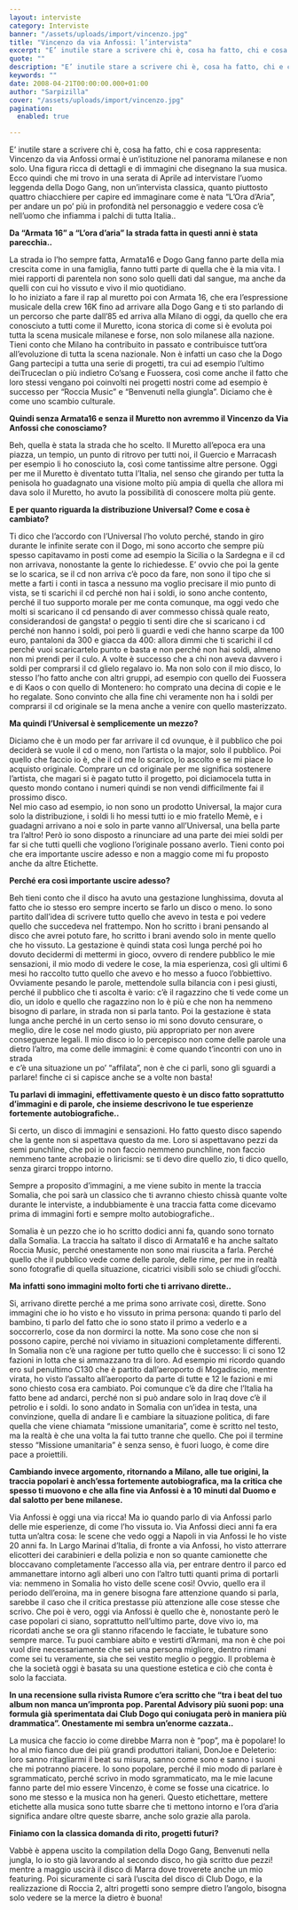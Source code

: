 ```yaml
---
layout: interviste
category: Interviste
banner: "/assets/uploads/import/vincenzo.jpg"
title: "Vincenzo da via Anfossi: l’intervista"
excerpt: "E’ inutile stare a scrivere chi è, cosa ha fatto, chi e cosa rappresenta: Vincenzo da via Anfossi ormai è un’istituzione nel panorama milanese e non solo. Una figura ricca di dettagli e di immagini che disegnano la sua musica. Ecco quindi che mi trovo in una serata di Aprile ad intervistare l’uomo leggenda della…"
quote: ""
description: "E’ inutile stare a scrivere chi è, cosa ha fatto, chi e cosa rappresenta: Vincenzo da via Anfossi ormai è un’istituzione nel panorama milanese e non solo. Una figura ricca di dettagli e di immagini che disegnano la sua musica. Ecco quindi che mi trovo in una serata di Aprile ad intervistare l’uomo leggenda della…"
keywords: ""
date: 2008-04-21T00:00:00.000+01:00
author: "Sarpizilla"
cover: "/assets/uploads/import/vincenzo.jpg"
pagination:
  enabled: true

---
```


E’ inutile stare a scrivere chi è, cosa ha fatto, chi e cosa rappresenta: Vincenzo da via Anfossi ormai è un’istituzione nel panorama milanese e non solo. Una figura ricca di dettagli e di immagini che disegnano la sua musica. Ecco quindi che mi trovo in una serata di Aprile ad intervistare l’uomo leggenda della Dogo Gang, non un’intervista classica, quanto piuttosto quattro chiacchiere per capire ed immaginare come è nata “L’Ora d’Aria”, per andare un po’ più in profondità nel personaggio e vedere cosa c’è nell’uomo che infiamma i palchi di tutta Italia..

**Da “Armata 16” a “L’ora d’aria” la strada fatta in questi anni è stata parecchia..**

La strada io l’ho sempre fatta, Armata16 e Dogo Gang fanno parte della mia crescita come in una famiglia, fanno tutti parte di quella che è la mia vita. I miei rapporti di parentela non sono solo quelli dati dal sangue, ma anche da quelli con cui ho vissuto e vivo il mio quotidiano.  
Io ho iniziato a fare il rap al muretto poi con Armata 16, che era l’espressione musicale della crew 16K fino ad arrivare alla Dogo Gang e ti sto parlando di un percorso che parte dall’85 ed arriva alla Milano di oggi, da quello che era conosciuto a tutti come il Muretto, icona storica di come si è evoluta poi tutta la scena musicale milanese e forse, non solo milanese alla nazione. Tieni conto che Milano ha contribuito in passato e contribuisce tutt’ora all’evoluzione di tutta la scena nazionale. Non è infatti un caso che la Dogo Gang partecipi a tutta una serie di progetti, tra cui ad esempio l’ultimo deiTruceclan o più indietro Co’sang e Fuossera, così come anche il fatto che loro stessi vengano poi coinvolti nei progetti nostri come ad esempio è successo per “Roccia Music” e “Benvenuti nella giungla”. Diciamo che è come uno scambio culturale.

**Quindi senza Armata16 e senza il Muretto non avremmo il Vincenzo da Via Anfossi che conosciamo?**

Beh, quella è stata la strada che ho scelto. Il Muretto all’epoca era una piazza, un tempio, un punto di ritrovo per tutti noi, il Guercio e Marracash per esempio li ho conosciuto la, così come tantissime altre persone. Oggi per me il Muretto è diventato tutta l’Italia, nel senso che girando per tutta la penisola ho guadagnato una visione molto più ampia di quella che allora mi dava solo il Muretto, ho avuto la possibilità di conoscere molta più gente.

**E per quanto riguarda la distribuzione Universal? Come e cosa è cambiato?**

Ti dico che l’accordo con l’Universal l’ho voluto perché, stando in giro durante le infinite serate con il Dogo, mi sono accorto che sempre più spesso capitavamo in posti come ad esempio la Sicilia o la Sardegna e il cd non arrivava, nonostante la gente lo richiedesse. E’ ovvio che poi la gente se lo scarica, se il cd non arriva c’è poco da fare, non sono il tipo che si mette a farti i conti in tasca a nessuno ma voglio precisare il mio punto di vista, se ti scarichi il cd perché non hai i soldi, io sono anche contento, perché il tuo supporto morale per me conta comunque, ma oggi vedo che molti si scaricano il cd pensando di aver commesso chissà quale reato, considerandosi de gangsta! o peggio ti senti dire che si scaricano i cd perché non hanno i soldi, poi però li guardi e vedi che hanno scarpe da 100 euro, pantaloni da 300 e giacca da 400: allora dimmi che ti scarichi il cd perché vuoi scaricartelo punto e basta e non perché non hai soldi, almeno non mi prendi per il culo. A volte è successo che a chi non aveva davvero i soldi per comprarsi il cd glielo regalavo io. Ma non solo con il mio disco, lo stesso l’ho fatto anche con altri gruppi, ad esempio con quello dei Fuossera e di Kaos o con quello di Montenero: ho comprato una decina di copie e le ho regalate. Sono convinto che alla fine chi veramente non ha i soldi per comprarsi il cd originale se la mena anche a venire con quello masterizzato.

**Ma quindi l’Universal è semplicemente un mezzo?**

Diciamo che è un modo per far arrivare il cd ovunque, è il pubblico che poi deciderà se vuole il cd o meno, non l’artista o la major, solo il pubblico. Poi quello che faccio io è, che il cd me lo scarico, lo ascolto e se mi piace lo acquisto originale. Comprare un cd originale per me significa sostenere l’artista, che magari si è pagato tutto il progetto, poi diciamocela tutta in questo mondo contano i numeri quindi se non vendi difficilmente fai il prossimo disco.  
Nel mio caso ad esempio, io non sono un prodotto Universal, la major cura solo la distribuzione, i soldi li ho messi tutti io e mio fratello Memè, e i guadagni arrivano a noi e solo in parte vanno all’Universal, una bella parte tra l’altro! Però io sono disposto a rinunciare ad una parte dei miei soldi per far si che tutti quelli che vogliono l’originale possano averlo. Tieni conto poi che era importante uscire adesso e non a maggio come mi fu proposto anche da altre Etichette.

**Perché era così importante uscire adesso?**

Beh tieni conto che il disco ha avuto una gestazione lunghissima, dovuta al fatto che io stesso ero sempre incerto se farlo un disco o meno. Io sono partito dall’idea di scrivere tutto quello che avevo in testa e poi vedere quello che succedeva nel frattempo. Non ho scritto i brani pensando al disco che avrei potuto fare, ho scritto i brani avendo solo in mente quello che ho vissuto. La gestazione è quindi stata così lunga perché poi ho dovuto decidermi di mettermi in gioco, ovvero di rendere pubblico le mie sensazioni, il mio modo di vedere le cose, la mia esperienza, così gli ultimi 6 mesi ho raccolto tutto quello che avevo e ho messo a fuoco l’obbiettivo. Ovviamente pesando le parole, mettendole sulla bilancia con i pesi giusti, perché il pubblico che ti ascolta è vario: c’è il ragazzino che ti vede come un dio, un idolo e quello che ragazzino non lo è più e che non ha nemmeno bisogno di parlare, in strada non si parla tanto. Poi la gestazione è stata lunga anche perché in un certo senso io mi sono dovuto censurare, o meglio, dire le cose nel modo giusto, più appropriato per non avere conseguenze legali. Il mio disco io lo percepisco non come delle parole una dietro l’altro, ma come delle immagini: è come quando t’incontri con uno in strada  
e c’è una situazione un po’ “affilata”, non è che ci parli, sono gli sguardi a parlare! finche ci si capisce anche se a volte non basta!

**Tu parlavi di immagini, effettivamente questo è un disco fatto soprattutto d’immagini e di parole, che insieme descrivono le tue esperienze fortemente autobiografiche..**

Si certo, un disco di immagini e sensazioni. Ho fatto questo disco sapendo che la gente non si aspettava questo da me. Loro si aspettavano pezzi da semi punchline, che poi io non faccio nemmeno punchline, non faccio nemmeno tante acrobazie o liricismi: se ti devo dire quello zio, ti dico quello, senza girarci troppo intorno.

Sempre a proposito d’immagini, a me viene subito in mente la traccia Somalia, che poi sarà un classico che ti avranno chiesto chissà quante volte durante le interviste, a indubbiamente è una traccia fatta come dicevamo prima di immagini forti e sempre molto autobiografiche..

Somalia è un pezzo che io ho scritto dodici anni fa, quando sono tornato dalla Somalia. La traccia ha saltato il disco di Armata16 e ha anche saltato Roccia Music, perché onestamente non sono mai riuscita a farla. Perché quello che il pubblico vede come delle parole, delle rime, per me in realtà sono fotografie di quella situazione, cicatrici visibili solo se chiudi gl’occhi.

**Ma infatti sono immagini molto forti che ti arrivano dirette..**

Si, arrivano dirette perché a me prima sono arrivate così, dirette. Sono immagini che io ho visto e ho vissuto in prima persona: quando ti parlo del bambino, ti parlo del fatto che io sono stato il primo a vederlo e a soccorrerlo, cose da non dormirci la notte. Ma sono cose che non si possono capire, perché noi viviamo in situazioni completamente differenti. In Somalia non c’è una ragione per tutto quello che è successo: li ci sono 12 fazioni in lotta che si ammazzano tra di loro. Ad esempio mi ricordo quando ero sul penultimo C130 che è partito dall’aeroporto di Mogadiscio, mentre virata, ho visto l’assalto all’aeroporto da parte di tutte e 12 le fazioni e mi sono chiesto cosa era cambiato. Poi comunque c’è da dire che l’Italia ha fatto bene ad andarci, perché non si può andare solo in Iraq dove c’è il petrolio e i soldi. Io sono andato in Somalia con un’idea in testa, una convinzione, quella di andare lì e cambiare la situazione politica, di fare quella che viene chiamata “missione umanitaria”, come è scritto nel testo, ma la realtà è che una volta la fai tutto tranne che quello. Che poi il termine stesso “Missione umanitaria” è senza senso, è fuori luogo, è come dire pace a proiettili.

**Cambiando invece argomento, ritornando a Milano, alle tue origini, la traccia popolari è anch’essa fortemente autobiografica, ma la critica che spesso ti muovono e che alla fine via Anfossi è a 10 minuti dal Duomo e dal salotto per bene milanese.**

Via Anfossi è oggi una via ricca! Ma io quando parlo di via Anfossi parlo delle mie esperienze, di come l’ho vissuta io. Via Anfossi dieci anni fa era tutta un’altra cosa: le scene che vedo oggi a Napoli in via Anfossi le ho viste 20 anni fa. In Largo Marinai d’Italia, di fronte a via Anfossi, ho visto atterrare elicotteri dei carabinieri e della polizia e non so quante camionette che bloccavano completamente l’accesso alla via, per entrare dentro il parco ed ammanettare intorno agli alberi uno con l’altro tutti quanti prima di portarli via: nemmeno in Somalia ho visto delle scene così! Ovvio, quello era il periodo dell’eroina, ma in genere bisogna fare attenzione quando si parla, sarebbe il caso che il critica prestasse più attenzione alle cose stesse che scrivo. Che poi è vero, oggi via Anfossi è quello che è, nonostante però le case popolari ci siano, soprattutto nell’ultimo parte, dove vivo io, ma ricordati anche se ora gli stanno rifacendo le facciate, le tubature sono sempre marce. Tu puoi cambiare abito e vestirti d’Armani, ma non è che poi vuol dire necessariamente che sei una persona migliore, dentro rimani come sei tu veramente, sia che sei vestito meglio o peggio. Il problema è che la società oggi è basata su una questione estetica e ciò che conta è solo la facciata.

**In una recensione sulla rivista Rumore c’era scritto che “tra i beat del tuo album non manca un’impronta pop. Parental Advisory più suoni pop: una formula già sperimentata dai Club Dogo qui coniugata però in maniera più drammatica”. Onestamente mi sembra un’enorme cazzata..**

La musica che faccio io come direbbe Marra non è “pop”, ma è popolare! Io ho al mio fianco due dei più grandi produttori italiani, DonJoe e Deleterio: loro sanno ritagliarmi il beat su misura, sanno come sono e sanno i suoni che mi potranno piacere. Io sono popolare, perché il mio modo di parlare è sgrammaticato, perché scrivo in modo sgrammaticato, ma le mie lacune fanno parte del mio essere Vincenzo, è come se fosse una cicatrice. Io sono me stesso e la musica non ha generi. Questo etichettare, mettere etichette alla musica sono tutte sbarre che ti mettono intorno e l’ora d’aria significa andare oltre queste sbarre, anche solo grazie alla parola.

**Finiamo con la classica domanda di rito, progetti futuri?**

Vabbè è appena uscito la compilation della Dogo Gang, Benvenuti nella jungla, Io io sto già lavorando al secondo disco, ho già scritto due pezzi! mentre a maggio uscirà il disco di Marra dove troverete anche un mio featuring. Poi sicuramente ci sarà l’uscita del disco di Club Dogo, e la realizzazione di Roccia 2, altri progetti sono sempre dietro l’angolo, bisogna solo vedere se la merce la dietro è buona!